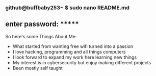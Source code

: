 ### github@buffbaby253~ $ sudo nano README.md
## enter password: *****


So here's some Things About Me:
- What started from wanting free wifi turned into a passion
- I love hacking, programming and all things computers
- I look forward to expand my work here learning new things
- My interest is in cybersecurity but enjoy making different projects
- Been mostly self taught
